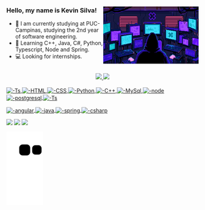 ###  Hello, my name is Kevin Silva! <img align="right" alt="Kevin" height="150" width="250" src="https://raw.githubusercontent.com/vcctm/vcctm/main/x-teambg.gif" />
- :telescope: I am currently studying at PUC-Campinas, studying the 2nd year of software engineering.
- :seedling: Learning C++, Java, C#, Python, Typescript, Node and Spring.
- :computer: Looking for internships.
  ##
<div align="center">
  <a href="https://github.com/Kevin-Silva-Dev">
  <img height="150em" src="https://github-readme-stats.vercel.app/api?username=Kevin-Silva-Dev&show_icons=true&theme=dark&include_all_commits=true&count_private=true"/>
  <img height="150em" src="https://github-readme-stats.vercel.app/api/top-langs/?username=Kevin-Silva-Dev&layout=compact&langs_count=7&theme=dark"/>
</div>
  <div style="display: inline_block"><br>
  <img align="center" alt="-Ts" height="30" width="100" src="https://cdn.jsdelivr.net/gh/devicons/devicon/icons/javascript/javascript-plain.svg" />
  <img align="center" alt="-HTML" height="30" width="80" src="https://cdn.jsdelivr.net/gh/devicons/devicon/icons/html5/html5-plain.svg" />
  <img align="center" alt="-CSS" height="30" width="80" src="https://cdn.jsdelivr.net/gh/devicons/devicon/icons/css3/css3-plain.svg" />
  <img align="center" alt="-Python" height="30" width="100" src="https://cdn.jsdelivr.net/gh/devicons/devicon/icons/python/python-plain.svg" />
  <img align="center" alt="-C++" height="30" width="80" src="https://cdn.jsdelivr.net/gh/devicons/devicon/icons/cplusplus/cplusplus-line.svg" />
  <img align="center" alt="-MySql" height="35" width="80" src="https://cdn.jsdelivr.net/gh/devicons/devicon/icons/mysql/mysql-plain.svg" />
  <img align="center" alt="-node" height="60" width="95" src="https://cdn.jsdelivr.net/gh/devicons/devicon/icons/nodejs/nodejs-original-wordmark.svg" />
  <img align="center" alt="-postgresql" height="40" width="80" src="https://cdn.jsdelivr.net/gh/devicons/devicon/icons/postgresql/postgresql-plain-wordmark.svg" />
  <img align="center" alt="-Ts" height="40" width="80" src="https://cdn.jsdelivr.net/gh/devicons/devicon/icons/typescript/typescript-original.svg" />
    <p></p>
  <img align="center" alt="-angular" height="40" width="80" src="https://cdn.jsdelivr.net/gh/devicons/devicon/icons/angularjs/angularjs-original.svg" />
  <img align="center" alt="-java" height="40" width="80" src="https://cdn.jsdelivr.net/gh/devicons/devicon/icons/java/java-original.svg" />
  <img align="center" alt="-spring" height="40" width="80" src="https://cdn.jsdelivr.net/gh/devicons/devicon/icons/spring/spring-original.svg" />
  <img  align="center" alt="-csharp" height="40" width="80" src="https://cdn.jsdelivr.net/gh/devicons/devicon/icons/csharp/csharp-original.svg" />

</div>
  <div>
    <p></p>
  <a href="https://www.instagram.com/kevinrsilva" target="_blank"><img src="https://img.shields.io/badge/-Instagram-%23E4405F?style=for-the-badge&logo=instagram&logoColor=dark" target="_blank"></a>
  <a href = "mailto:kivim2018@gmail.com"><img src="https://img.shields.io/badge/-Gmail-%23333?style=for-the-badge&logo=gmail&logoColor=white" target="_blank"></a>
  <a href= "https://www.linkedin.com/in/kevin-silva-back-end/" target="_blank"><img src="https://img.shields.io/badge/-LinkedIn-%230077B5?style=for-the-badge&logo=linkedin&logoColor=white" target="_blank"></a> 
    
  ![Snake animation](https://github.com/Kevin-Silva-Dev/Kevin-Silva-Dev/blob/output/github-contribution-grid-snake.svg)
</div>

